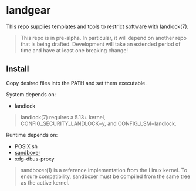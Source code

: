 # landgear

This repo supplies templates and tools to restrict software with landlock(7).

> This repo is in pre-alpha. In particular, it will depend on another repo that
is being drafted. Development will take an extended period of time and have at
least one breaking change!

## Install

Copy desired files into the PATH and set them executable.

System depends on:

- landlock

> landlock(7) requires a 5.13+ kernel, CONFIG\_SECURITY\_LANDLOCK=y, and
CONFIG\_LSM=landlock.

Runtime depends on:

- POSIX sh
- [sandboxer](https://git.kernel.org/pub/scm/linux/kernel/git/torvalds/linux.git/tree/samples/landlock/sandboxer.c)
- xdg-dbus-proxy

> sandboxer(1) is a reference implementation from the Linux kernel. To ensure
compatibility, sandboxer must be compiled from the same tree as the active
kernel.
